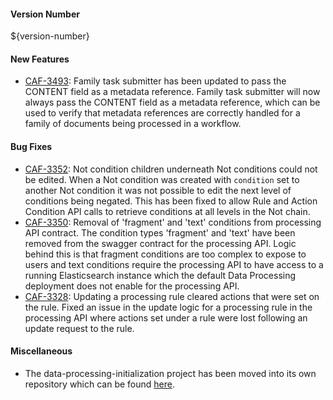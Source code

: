 #### Version Number
${version-number}

#### New Features
- [CAF-3493](https://jira.autonomy.com/browse/CAF-3493): Family task submitter has been updated to pass the CONTENT field as a metadata reference.
  Family task submitter will now always pass the CONTENT field as a metadata reference, which can be used to verify that metadata references are correctly handled for a family of documents being processed in a workflow.

#### Bug Fixes
- [CAF-3352](https://jira.autonomy.com/browse/CAF-3352): Not condition children underneath Not conditions could not be edited.
  When a Not condition was created with `condition` set to another Not condition it was not possible to edit the next level of conditions being negated. This has been fixed to allow Rule and Action Condition API calls to retrieve conditions at all levels in the Not chain.
- [CAF-3350](https://jira.autonomy.com/browse/CAF-3350): Removal of 'fragment' and 'text' conditions from processing API contract.
  The condition types 'fragment' and 'text' have been removed from the swagger contract for the processing API. Logic behind this is that fragment conditions are too complex to expose to users and text conditions require the processing API to have access to a running Elasticsearch instance which the default Data Processing deployment does not enable for the processing API.
- [CAF-3328](https://jira.autonomy.com/browse/CAF-3328): Updating a processing rule cleared actions that were set on the rule.
  Fixed an issue in the update logic for a processing rule in the processing API where actions set under a rule were lost following an update request to the rule.

#### Miscellaneous
- The data-processing-initialization project has been moved into its own repository which can be found [here](https://github.com/CAFDataProcessing/data-processing-initialization).


